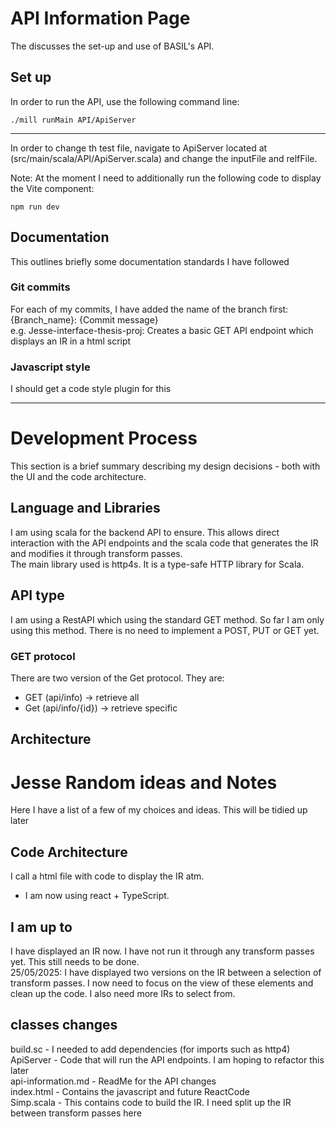 # API Information Page

The discusses the set-up and use of BASIL's API. 

## Set up
In order to run the API, use the following command line: 
```shell
./mill runMain API/ApiServer
```
---
In order to change th test file, navigate to ApiServer 
located at (src/main/scala/API/ApiServer.scala) and change the 
inputFile and relfFile. 

Note: At the moment I need to additionally run the following code to display the Vite component:
```shell
npm run dev
```

## Documentation
This outlines briefly some documentation standards I have followed

### Git commits
For each of my commits, I have added the name of the branch first: {Branch_name}: {Commit message}
<br>
e.g. Jesse-interface-thesis-proj: Creates a basic GET API endpoint which displays an IR in a html script

### Javascript style
I should get a code style plugin for this


---
# Development Process
This section is a brief summary describing my design decisions - both with the UI and the code 
architecture. 

## Language and Libraries
I am using scala for the backend API to ensure. This allows direct interaction with the API endpoints
and the scala code that generates the IR and modifies it through transform passes. 
<br>
The main library used is http4s. It is a type-safe HTTP library for Scala. 

## API type
I am using a RestAPI which using the standard GET method. So far I am only using this method. 
There is no need to implement a POST, PUT or GET yet. 

### GET protocol
There are two version of the Get protocol. They are:
- GET (api/info) -> retrieve all
- Get (api/info/{id}) -> retrieve specific

## Architecture


# Jesse Random ideas and Notes
Here I have a list of a few of my choices and ideas. This will be tidied up later

## Code Architecture
I call a html file with code to display the IR atm. 

- I am now using react + TypeScript. 

## I am up to
I have displayed an IR now. I have not run it through any transform passes yet. This still needs to be done. 
<br>
25/05/2025: I have displayed two versions on the IR between a selection of transform passes. 
I now need to focus on the view of these elements and clean up the code. I also need more IRs
to select from.


## classes changes
build.sc - I needed to add dependencies (for imports such as http4)
<br>
ApiServer - Code that will run the API endpoints. I am hoping to refactor this later
<br>
api-information.md - ReadMe for the API changes
<br>
index.html - Contains the javascript and future ReactCode
<br>
Simp.scala - This contains code to build the IR. I need split up the IR between transform passes here


